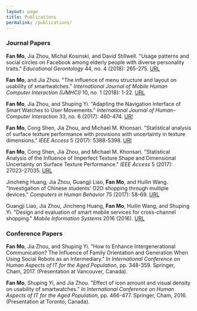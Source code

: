 ```yaml
---
layout: page
title: Publications
permalink: /publications/
---
```



### Journal Papers
**Fan Mo**, Jia Zhou, Michal Kosinski, and David Stillwell. "Usage patterns and social circles on Facebook among elderly people with diverse personality traits." *Educational Gerontology* 44, no. 4 (2018): 265-275. [URL](https://www.tandfonline.com/doi/abs/10.1080/03601277.2018.1459088)

**Fan Mo**, and Jia Zhou. "The influence of menu structure and layout on usability of smartwatches." *International Journal of Mobile Human Computer Interaction (IJMHCI)* 10, no. 1 (2018): 1-22. [URL](https://www.igi-global.com/article/the-influence-of-menu-structure-and-layout-on-usability-of-smartwatches/190671)

**Fan Mo**, Jia Zhou, and Shuping Yi. "Adapting the Navigation Interface of Smart Watches to User Movements." *International Journal of Human–Computer Interaction* 33, no. 6 (2017): 460-474. [URl](https://www.tandfonline.com/doi/abs/10.1080/10447318.2017.1279826)

**Fan Mo**, Cong Shen, Jia Zhou, and Michael M. Khonsari. "Statistical analysis of surface texture performance with provisions with uncertainty in texture dimensions." *IEEE Access* 5 (2017): 5388-5398. [URl](https://ieeexplore.ieee.org/abstract/document/7907295/)

**Fan Mo**, Cong Shen, Jia Zhou, and Michael M. Khonsari. "Statistical Analysis of the Influence of Imperfect Texture Shape and Dimensional Uncertainty on Surface Texture Performance." *IEEE Access* 5 (2017): 27023-27035. [URL](https://ieeexplore.ieee.org/document/8094909/)

Jincheng Huang, Jia Zhou, Guangji Liao, **Fan Mo**, and Huilin Wang. "Investigation of Chinese students' O2O shopping through multiple devices." *Computers in Human Behavior* 75 (2017): 58-69. [URL](https://www.sciencedirect.com/science/article/pii/S0747563217302935)

Guangji Liao, Jia Zhou, Jincheng Huang, **Fan Mo**, Huilin Wang, and Shuping Yi. "Design and evaluation of smart mobile services for cross-channel shopping." *Mobile Information Systems* 2016 (2016). [URL](https://www.hindawi.com/journals/misy/2016/3602980/abs/)

### Conference Papers
**Fan Mo**, Jia Zhou, and Shuping Yi. "How to Enhance Intergenerational Communication? The Influence of Family Orientation and Generation When Using Social Robots as an Intermediary." *In International Conference on Human Aspects of IT for the Aged Population*, pp. 348-359. Springer, Cham, 2017. (Presentation at Vancouver, Canada).

**Fan Mo**, Shuping Yi, and Jia Zhou. "Effect of icon amount and visual density on usability of smartwatches." *In International Conference on Human Aspects of IT for the Aged Population*, pp. 466-477. Springer, Cham, 2016. (Presentation at Toronto, Canada).

